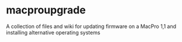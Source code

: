 # macproupgrade
A collection of files and wiki for updating firmware on a MacPro 1,1 and installing alternative operating systems
